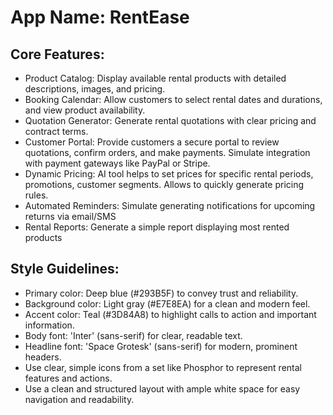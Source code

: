 # **App Name**: RentEase

## Core Features:

- Product Catalog: Display available rental products with detailed descriptions, images, and pricing.
- Booking Calendar: Allow customers to select rental dates and durations, and view product availability.
- Quotation Generator: Generate rental quotations with clear pricing and contract terms.
- Customer Portal: Provide customers a secure portal to review quotations, confirm orders, and make payments. Simulate integration with payment gateways like PayPal or Stripe.
- Dynamic Pricing: AI tool helps to set prices for specific rental periods, promotions, customer segments. Allows to quickly generate pricing rules.
- Automated Reminders: Simulate generating notifications for upcoming returns via email/SMS
- Rental Reports: Generate a simple report displaying most rented products

## Style Guidelines:

- Primary color: Deep blue (#293B5F) to convey trust and reliability.
- Background color: Light gray (#E7E8EA) for a clean and modern feel.
- Accent color: Teal (#3D84A8) to highlight calls to action and important information.
- Body font: 'Inter' (sans-serif) for clear, readable text.
- Headline font: 'Space Grotesk' (sans-serif) for modern, prominent headers.
- Use clear, simple icons from a set like Phosphor to represent rental features and actions.
- Use a clean and structured layout with ample white space for easy navigation and readability.